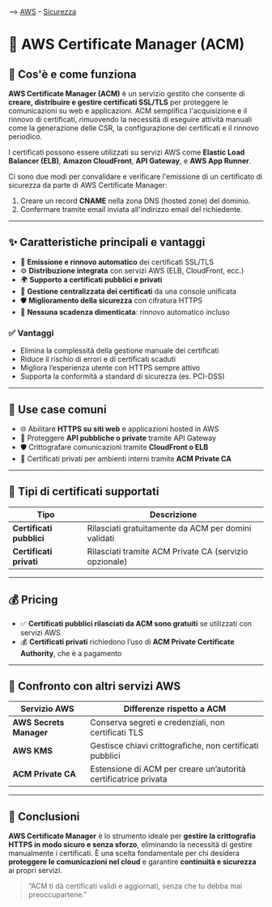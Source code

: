 --> [AWS](AWS.md)  -  [Sicurezza](Sicurezza-Compliance-Governance.md)
# 🔐 AWS Certificate Manager (ACM)

## 📘 Cos'è e come funziona

**AWS Certificate Manager (ACM)** è un servizio gestito che consente di **creare, distribuire e gestire certificati SSL/TLS** per proteggere le comunicazioni su web e applicazioni. 
ACM semplifica l'acquisizione e il rinnovo di certificati, rimuovendo la necessità di eseguire attività manuali come la generazione delle CSR, la configurazione dei certificati e il rinnovo periodico.

I certificati possono essere utilizzati su servizi AWS come **Elastic Load Balancer (ELB)**, **Amazon CloudFront**, **API Gateway**, e **AWS App Runner**.

Ci sono due modi per convalidare e verificare l'emissione di un certificato di sicurezza da parte di AWS Certificate Manager:
1. Creare un record **CNAME** nella zona DNS (hosted zone) del dominio.
2. Confermare tramite email inviata all'indirizzo email del richiedente.


---

## ✨ Caratteristiche principali e vantaggi

- 🔐 **Emissione e rinnovo automatico** dei certificati SSL/TLS
- ⚙️ **Distribuzione integrata** con servizi AWS (ELB, CloudFront, ecc.)
- 🌍 **Supporto a certificati pubblici e privati**
- 🔄 **Gestione centralizzata dei certificati** da una console unificata
- 🛡️ **Miglioramento della sicurezza** con cifratura HTTPS
- 📆 **Nessuna scadenza dimenticata**: rinnovo automatico incluso

### ✅ Vantaggi

- Elimina la complessità della gestione manuale dei certificati
- Riduce il rischio di errori e di certificati scaduti
- Migliora l’esperienza utente con HTTPS sempre attivo
- Supporta la conformità a standard di sicurezza (es. PCI-DSS)

---

## 🚀 Use case comuni

- 🌐 Abilitare **HTTPS su siti web** e applicazioni hosted in AWS
- 📡 Proteggere **API pubbliche o private** tramite API Gateway
- 🛡️ Crittografare comunicazioni tramite **CloudFront o ELB**
- 🧪 Certificati privati per ambienti interni tramite **ACM Private CA**

---

## 🔐 Tipi di certificati supportati

| Tipo                        | Descrizione                                            |
|-----------------------------|---------------------------------------------------------|
| **Certificati pubblici**    | Rilasciati gratuitamente da ACM per domini validati    |
| **Certificati privati**     | Rilasciati tramite ACM Private CA (servizio opzionale) |

---

## 💰 Pricing

- ✅ **Certificati pubblici rilasciati da ACM sono gratuiti** se utilizzati con servizi AWS
- 💰 **Certificati privati** richiedono l’uso di **ACM Private Certificate Authority**, che è a pagamento


---

## 🔄 Confronto con altri servizi AWS

| Servizio AWS           | Differenze rispetto a ACM                                    |
|------------------------|--------------------------------------------------------------|
| **AWS Secrets Manager**| Conserva segreti e credenziali, non certificati TLS          |
| **AWS KMS**            | Gestisce chiavi crittografiche, non certificati pubblici     |
| **ACM Private CA**     | Estensione di ACM per creare un’autorità certificatrice privata|

---

## 📌 Conclusioni

**AWS Certificate Manager** è lo strumento ideale per **gestire la crittografia HTTPS in modo sicuro e senza sforzo**, eliminando la necessità di gestire manualmente i certificati. È una scelta fondamentale per chi desidera **proteggere le comunicazioni nel cloud** e garantire **continuità e sicurezza** ai propri servizi.

> “ACM ti dà certificati validi e aggiornati, senza che tu debba mai preoccupartene.”


